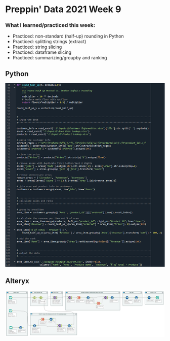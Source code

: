# Preppin' Data 2021 Week 9

### What I learned/practiced this week:
* Practiced: non-standard (half-up) rounding in Python
* Practiced: splitting strings (extract)
* Practiced: string slicing
* Practiced: dataframe slicing
* Practiced: summarizing/groupby and ranking

## Python
<a href="preppin-data-2021-09.py">
<img src="img-python-code-2021-09.png?raw=true" alt="Python code">
</a>

## Alteryx
<a href="/preppin-data-2021-09.yxmd">
<img src="img-alteryx-2021-09.png?raw=true" alt="Alteryx workflow">
</a>
